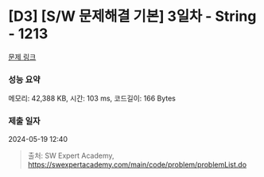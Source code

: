 # [D3] [S/W 문제해결 기본] 3일차 - String - 1213 

[문제 링크](https://swexpertacademy.com/main/code/problem/problemDetail.do?contestProbId=AV14P0c6AAUCFAYi) 

### 성능 요약

메모리: 42,388 KB, 시간: 103 ms, 코드길이: 166 Bytes

### 제출 일자

2024-05-19 12:40



> 출처: SW Expert Academy, https://swexpertacademy.com/main/code/problem/problemList.do